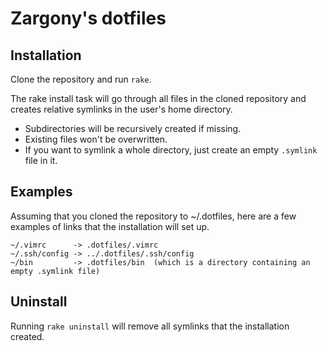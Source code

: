 # Zargony's dotfiles

## Installation

Clone the repository and run `rake`.

The rake install task will go through all files in the cloned repository and creates relative symlinks in the user's home directory.
- Subdirectories will be recursively created if missing.
- Existing files won't be overwritten.
- If you want to symlink a whole directory, just create an empty `.symlink` file in it.

## Examples

Assuming that you cloned the repository to ~/.dotfiles, here are a few examples of links that the installation will set up.

```
~/.vimrc      -> .dotfiles/.vimrc
~/.ssh/config -> ../.dotfiles/.ssh/config
~/bin         -> .dotfiles/bin  (which is a directory containing an empty .symlink file)
```

## Uninstall

Running `rake uninstall` will remove all symlinks that the installation created.
